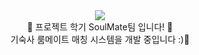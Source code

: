 <div align="center">
<img src="https://capsule-render.vercel.app/api?type=waving&color=auto&height=200&section=header&text=프로젝트학기 SoulMate팀 입니다!.&fontSize=56" /></div>
<div align="center">
🙌 프로젝트 학기 SoulMate팀 입니다! 🙌
  <br>
  기숙사 룸메이트 매칭 시스템을 개발 중입니다 :)🧐
  </div>
<br>
